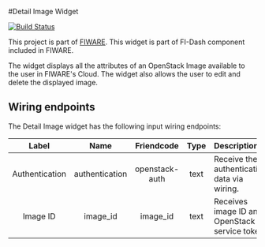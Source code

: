 #Detail Image Widget

[![Build Status](https://build.conwet.fi.upm.es/jenkins/view/FI-Dash/job/Widget%20Detail%20Image/badge/icon)](https://build.conwet.fi.upm.es/jenkins/view/FI-Dash/job/Widget%20Detail%20Image/)

This project is part of [FIWARE](https://www.fiware.org/). This widget is part of FI-Dash component included in FIWARE.

The widget displays all the attributes of an OpenStack Image available to the user in FIWARE's Cloud. The widget also allows the user to edit and delete the displayed image.


## Wiring endpoints

The Detail Image widget has the following input wiring endpoints:

|Label|Name|Friendcode|Type|Description|
|:--:|:--:|:--:|:--:|:--|
|Authentication|authentication|openstack-auth|text|Receive the authentication data via wiring.|
|Image ID|image_id|image_id|text|Receives image ID and OpenStack service token.|
